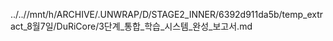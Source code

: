 ../..//mnt/h/ARCHIVE/.UNWRAP/D/STAGE2_INNER/6392d911da5b/temp_extract_8월7일/DuRiCore/3단계_통합_학습_시스템_완성_보고서.md